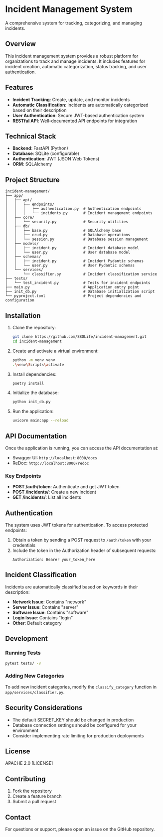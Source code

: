 
          
# Incident Management System

A comprehensive system for tracking, categorizing, and managing incidents.

## Overview

This incident management system provides a robust platform for organizations to track and manage incidents. It includes features for incident creation, automatic categorization, status tracking, and user authentication.

## Features

- **Incident Tracking**: Create, update, and monitor incidents
- **Automatic Classification**: Incidents are automatically categorized based on their description
- **User Authentication**: Secure JWT-based authentication system
- **RESTful API**: Well-documented API endpoints for integration

## Technical Stack

- **Backend**: FastAPI (Python)
- **Database**: SQLite (configurable)
- **Authentication**: JWT (JSON Web Tokens)
- **ORM**: SQLAlchemy

## Project Structure

```
incident-management/
├── app/
│   ├── api/
│   │   ├── endpoints/
│   │   │   ├── authentication.py  # Authentication endpoints
│   │   │   └── incidents.py       # Incident management endpoints
│   ├── core/
│   │   └── security.py            # Security utilities
│   ├── db/
│   │   ├── base.py                # SQLAlchemy base
│   │   ├── crud.py                # Database operations
│   │   └── session.py             # Database session management
│   ├── models/
│   │   ├── incident.py            # Incident database model
│   │   └── user.py                # User database model
│   ├── schemas/
│   │   ├── incident.py            # Incident Pydantic schemas
│   │   └── user.py                # User Pydantic schemas
│   └── services/
│       └── classifier.py          # Incident classification service
├── tests/
│   └── test_incident.py           # Tests for incident endpoints
├── main.py                        # Application entry point
├── init_db.py                     # Database initialization script
└── pyproject.toml                 # Project dependencies and configuration
```

## Installation

1. Clone the repository:
   ```bash
   git clone https://github.com/SBOLife/incident-management.git
   cd incident-management
   ```

2. Create and activate a virtual environment:
   ```bash
   python -m venv venv
   .\venv\Scripts\activate
   ```

3. Install dependencies:
   ```bash
   poetry install
   ```

4. Initialize the database:
   ```bash
   python init_db.py
   ```

5. Run the application:
   ```bash
   uvicorn main:app --reload
   ```

## API Documentation

Once the application is running, you can access the API documentation at:
- Swagger UI: `http://localhost:8000/docs`
- ReDoc: `http://localhost:8000/redoc`

### Key Endpoints

- **POST /auth/token**: Authenticate and get JWT token
- **POST /incidents/**: Create a new incident
- **GET /incidents/**: List all incidents

## Authentication

The system uses JWT tokens for authentication. To access protected endpoints:

1. Obtain a token by sending a POST request to `/auth/token` with your credentials
2. Include the token in the Authorization header of subsequent requests:
   ```
   Authorization: Bearer your_token_here
   ```

## Incident Classification

Incidents are automatically classified based on keywords in their description:

- **Network Issue**: Contains "network"
- **Server Issue**: Contains "server"
- **Software Issue**: Contains "software"
- **Login Issue**: Contains "login"
- **Other**: Default category

## Development

### Running Tests

```bash
pytest tests/ -v
```

### Adding New Categories

To add new incident categories, modify the `classify_category` function in `app/services/classifier.py`.

## Security Considerations

- The default SECRET_KEY should be changed in production
- Database connection settings should be configured for your environment
- Consider implementing rate limiting for production deployments

## License

APACHE 2.0 [LICENSE]

## Contributing

1. Fork the repository
2. Create a feature branch
3. Submit a pull request

## Contact

For questions or support, please open an issue on the GitHub repository.
